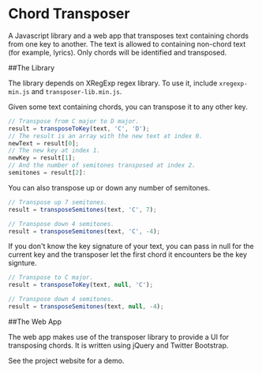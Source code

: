 Chord Transposer
========

A Javascript library and a web app that transposes text containing chords from one key to another.
The text is allowed to containing non-chord text (for example, lyrics). Only chords will be
identified and transposed.

##The Library

The library depends on XRegExp regex library. To use it, include `xregexp-min.js` and
`transposer-lib.min.js`.

Given some text containing chords, you can transpose it to any other key.

```javascript
// Transpose from C major to D major.
result = transposeToKey(text, 'C', 'D');
// The result is an array with the new text at index 0.
newText = result[0];
// The new key at index 1.
newKey = result[1];
// And the number of semitones transposed at index 2.
semitones = result[2]:
```

You can also transpose up or down any number of semitones.

```javascript
// Transpose up 7 semitones.
result = transposeSemitones(text, 'C', 7);

// Transpose down 4 semitones.
result = transposeSemitones(text, 'C', -4);
```

If you don't know the key signature of your text, you can pass in null for the current key and the
transposer let the first chord it encounters be the key signture.

```javascript
// Transpose to C major.
result = transposeToKey(text, null, 'C');

// Transpose down 4 semitones.
result = transposeSemitones(text, null, -4);
```

##The Web App

The web app makes use of the transposer library to provide a UI for transposing chords. It is
written using jQuery and Twitter Bootstrap.

See the project website for a demo.
